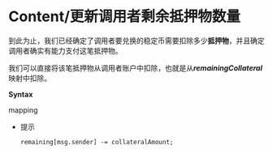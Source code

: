 # Content/更新调用者剩余抵押物数量

到此为止，我们已经确定了调用者要兑换的稳定币需要扣除多少**抵押物**，并且确定调用者确实有能力支付这笔抵押物。

我们可以直接将该笔抵押物从调用者账户中扣除，也就是从***remainingCollateral***映射中扣除。

**Syntax**

mapping

- 提示
    
    ```solidity
    remaining[msg.sender] -= collateralAmount;
    ```
    
